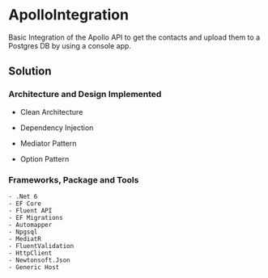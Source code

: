 # ApolloIntegration

Basic Integration of the Apollo API to get the contacts and upload them to a Postgres DB by using a console app.

## Solution

### Architecture and Design Implemented

- Clean Architecture

- Dependency Injection

- Mediator Pattern

- Option Pattern

### Frameworks, Package and Tools
  
    - .Net 6
    - EF Core
    - Fluent API
    - EF Migrations
    - Automapper
    - Npgsql
    - MediatR
    - FluentValidation
    - HttpClient
    - Newtonsoft.Json
    - Generic Host
